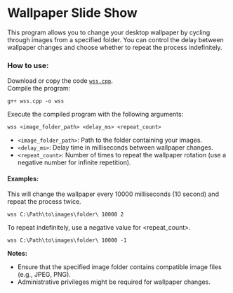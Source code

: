 # Wallpaper Slide Show
This program allows you to change your desktop wallpaper by cycling through images from a specified folder.
You can control the delay between wallpaper changes and choose whether to repeat the process indefinitely.

### How to use:
Download or copy the code <a href="">`wss.cpp`</a>.<br>
Compile the program:
```console
g++ wss.cpp -o wss
```
Execute the compiled program with the following arguments:
```console
wss <image_folder_path> <delay_ms> <repeat_count>
```
- `<image_folder_path>`: Path to the folder containing your images.
- `<delay_ms>`: Delay time in milliseconds between wallpaper changes.
- `<repeat_count>`: Number of times to repeat the wallpaper rotation (use a negative number for infinite repetition).
#### Examples:
This will change the wallpaper every 10000 milliseconds (10 second) and repeat the process twice.
```console
wss C:\Path\to\images\folder\ 10000 2
```
To repeat indefinitely, use a negative value for <repeat_count>.
```console
wss C:\Path\to\images\folder\ 10000 -1
```
**Notes:**
- Ensure that the specified image folder contains compatible image files (e.g., JPEG, PNG).
- Administrative privileges might be required for wallpaper changes.


